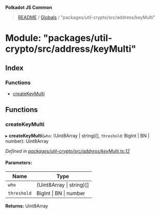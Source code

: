 **Polkadot JS Common**

> [README](../README.md) / [Globals](../globals.md) / "packages/util-crypto/src/address/keyMulti"

# Module: "packages/util-crypto/src/address/keyMulti"

## Index

### Functions

* [createKeyMulti](_packages_util_crypto_src_address_keymulti_.md#createkeymulti)

## Functions

### createKeyMulti

▸ **createKeyMulti**(`who`: (Uint8Array \| string)[], `threshold`: BigInt \| BN \| number): Uint8Array

*Defined in [packages/util-crypto/src/address/keyMulti.ts:12](https://github.com/polkadot-js/common/blob/975103fd/packages/util-crypto/src/address/keyMulti.ts#L12)*

#### Parameters:

Name | Type |
------ | ------ |
`who` | (Uint8Array \| string)[] |
`threshold` | BigInt \| BN \| number |

**Returns:** Uint8Array
